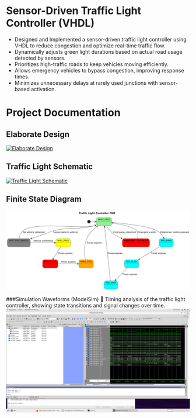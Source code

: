 # Sensor-Driven Traffic Light Controller (VHDL)

- Designed and Implemented a sensor-driven traffic light controller using VHDL to reduce congestion and optimize real-time traffic flow.  
- Dynamically adjusts green light durations based on actual road usage detected by sensors.  
- Prioritizes high-traffic roads to keep vehicles moving efficiently.  
- Allows emergency vehicles to bypass congestion, improving response times.  
- Minimizes unnecessary delays at rarely used junctions with sensor-based activation.


# Project Documentation

## Elaborate Design
[![Elaborate Design](https://img.shields.io/badge/View-PDF-blue?style=for-the-badge)](elaboratedesign.png)

## Traffic Light Schematic
[![Traffic Light Schematic](https://img.shields.io/badge/View-PDF-blue?style=for-the-badge)](Traffic%20light%20schematic.png)


## Finite State Diagram

![Finite State Diagram](finite%20state%20diagram.png)

###Simulation Waveforms (ModelSim) 
📌 Timing analysis of the traffic light controller, showing state transitions and signal changes over time.
![Simulation Waveforms](modelsim.png)  


